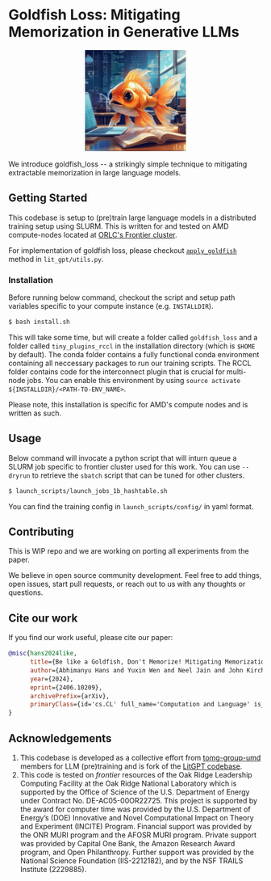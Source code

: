 
# Goldfish Loss: Mitigating Memorization in Generative LLMs

<p align="center">
  <img src="assets/goldfish-loss.jpg" width="200" height="200" alt="A very smart goldfish">
</p>


We introduce goldfish_loss -- a strikingly simple technique to mitigating extractable memorization in large language models. 

## Getting Started

This codebase is setup to (pre)train large language models in a distributed training setup using SLURM. This is written for and tested on AMD compute-nodes located at [ORLC's Frontier cluster](https://www.olcf.ornl.gov/frontier/).

For implementation of goldfish loss, please checkout [`apply_goldfish`](https://github.com/ahans30/goldfish_loss/blame/main/lit_gpt/utils.py#L241) method in `lit_gpt/utils.py`.

### Installation
Before running below command, checkout the script and setup path variables specific to your compute instance (e.g. `INSTALLDIR`).

```bash
$ bash install.sh
```

This will take some time, but will create a folder called `goldfish_loss` and a folder called `tiny_plugins_rccl` in the installation directory (which is `$HOME` by default). The conda folder contains a fully functional conda environment containing all neccessary packages to run our training scripts. The RCCL folder contains code for the interconnect plugin that is crucial for multi-node jobs. You can enable this environment by using `source activate ${INSTALLDIR}/<PATH-TO-ENV_NAME>`.

Please note, this installation is specific for AMD's compute nodes and is written as such.


## Usage

Below command will invocate a python script that will inturn queue a SLURM job specific to frontier cluster used for this work. You can use `--dryrun` to retrieve the `sbatch` script that can be tuned for other clusters.

```bash
$ launch_scripts/launch_jobs_1b_hashtable.sh
```

You can find the training config in `launch_scripts/config/` in yaml format.


## Contributing

This is WIP repo and we are working on porting all experiments from the paper.

We believe in open source community development. Feel free to add things, open issues, start pull requests, or reach out to us with any thoughts or questions.

## Cite our work

If you find our work useful, please cite our paper:

```bibtex
@misc{hans2024like,
      title={Be like a Goldfish, Don't Memorize! Mitigating Memorization in Generative LLMs}, 
      author={Abhimanyu Hans and Yuxin Wen and Neel Jain and John Kirchenbauer and Hamid Kazemi and Prajwal Singhania and Siddharth Singh and Gowthami Somepalli and Jonas Geiping and Abhinav Bhatele and Tom Goldstein},
      year={2024},
      eprint={2406.10209},
      archivePrefix={arXiv},
      primaryClass={id='cs.CL' full_name='Computation and Language' is_active=True alt_name='cmp-lg' in_archive='cs' is_general=False description='Covers natural language processing. Roughly includes material in ACM Subject Class I.2.7. Note that work on artificial languages (programming languages, logics, formal systems) that does not explicitly address natural-language issues broadly construed (natural-language processing, computational linguistics, speech, text retrieval, etc.) is not appropriate for this area.'}
}
```

## Acknowledgements
1. This codebase is developed as a collective effort from [tomg-group-umd](https://github.com/tomg-group-umd) members for LLM (pre)training and is fork of the [LitGPT codebase](https://github.com/Lightning-AI/litgpt).
1. This code is tested on *frontier* resources of the Oak Ridge Leadership Computing Facility at the Oak Ridge National Laboratory which is supported by the Office of Science of the U.S. Department of Energy under Contract No. DE-AC05-00OR22725. This project is supported by the award for computer time was provided by the U.S. Department of Energy’s (DOE) Innovative and Novel Computational Impact on Theory and Experiment (INCITE) Program. Financial support was provided by the ONR MURI program and the AFOSR MURI program. Private support was provided by Capital One Bank, the Amazon Research Award program, and Open Philanthropy. Further support was provided by the National Science Foundation (IIS-2212182), and by the NSF TRAILS Institute (2229885).